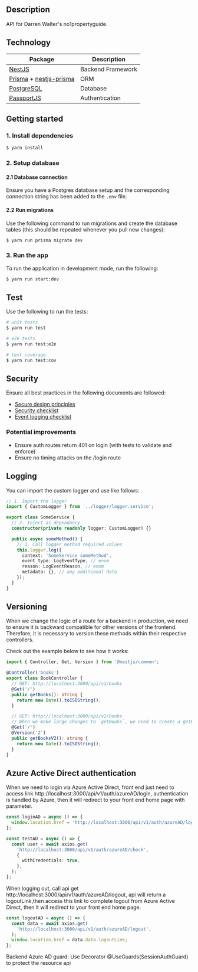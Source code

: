 ## Description

API for Darren Walter's no1propertyguide.

## Technology

| Package                                                                                         | Description       |
| ----------------------------------------------------------------------------------------------- | ----------------- |
| [NestJS](https://nestjs.com/)                                                                   | Backend Framework |
| [Prisma](https://www.prisma.io/) + [nestjs-prisma](https://www.npmjs.com/package/nestjs-prisma) | ORM               |
| [PostgreSQL](https://www.postgresql.org/)                                                       | Database          |
| [PassportJS](http://www.passportjs.org/)                                                        | Authentication    |

## Getting started

### 1. Install dependencies

```bash
$ yarn install
```

### 2. Setup database

#### 2.1 Database connection

Ensure you have a Postgres database setup and the corresponding connection string has been added to the `.env` file.

#### 2.2 Run migrations

Use the following command to run migrations and create the database tables (this should be repeated whenever you pull new changes):

```bash
$ yarn run prisma migrate dev
```

### 3. Run the app

To run the application in development mode, run the following:

```bash
$ yarn run start:dev
```

## Test

Use the following to run the tests:

```bash
# unit tests
$ yarn run test

# e2e tests
$ yarn run test:e2e

# test coverage
$ yarn run test:cov
```

## Security

Ensure all best practices in the following documents are followed:

- [Secure design principles](https://bb-better-practices.azurewebsites.net/#/docs/Better%20Practices/General/security)
- [Security checklist](https://bb-better-practices.azurewebsites.net/#/docs/Processes/Delivery2/Internal%20UAT/security-checklist)
- [Event logging checklist](https://bb-better-practices.azurewebsites.net/#/docs/Processes/Delivery2/Internal%20UAT/api-logging-checklist)

### Potential improvements

- Ensure auth routes return 401 on login (with tests to validate and enforce)
- Ensure no timing attacks on the /login route

## Logging

You can import the custom logger and use like follows:

```typescript
// 1. Import the logger
import { CustomLogger } from '../logger/logger.service';

export class SomeService {
  // 2. Inject as dependancy
  constructor(private readonly logger: CustomLogger) {}

  public async someMethod() {
    // 3. Call logger method required values
    this.logger.log({
      context: 'SomeService someMethod',
      event_type: LogEventType, // enum
      reason: LogEventReason, // enum
      metadata: {}, // any additional data
    });
  }
}
```

## Versioning

When we change the logic of a route for a backend in production, we need to ensure it is backward compatible for other versions of the frontend. Therefore, it is necessary to version these methods within their respective controllers.

Check out the example below to see how it works:

```typescript
import { Controller, Get, Version } from '@nestjs/common';

@Controller('books')
export class BookController {
  // GET: http://localhost:3000/api/v1/books
  @Get('/')
  public getBooks(): string {
    return new Date().toISOString();
  }

  // GET: http://localhost:3000/api/v2/books
  // When we make large changes to `getBooks`, we need to create a getBooksV2 with the following Version decorator instead of directly modifying the old method.
  @Get('/')
  @Version('2')
  public getBooksV2(): string {
    return new Date().toISOString();
  }
}
```

## Azure Active Direct authentication

When we need to login via Azure Active Direct, front end just need to access link http://localhost:3000/api/v1/auth/azureAD/login, authentication is handled by Azure, then it will redirect to your front end home page with parameter.

```typescript
const loginAD = async () => {
  window.location.href = 'http://localhost:3000/api/v1/auth/azureAD/login';
};
```

```typescript
const testAD = async () => {
  const user = await axios.get(
    'http://localhost:3000/api/v1/auth/azureAD/check',
    {
      withCredentials: true,
    },
  );
};
```

When logging out, call api get http://localhost:3000/api/v1/auth/azureAD/logout, api will return a logoutLink,then access this link to complete logout from Azure Active Direct, then it will redirect to your front end home page.

```typescript
const logoutAD = async () => {
  const data = await axios.get(
    'http://localhost:3000/api/v1/auth/azureAD/logout',
  );
  window.location.href = data.data.logoutLink;
};
```

Backend Azure AD guard: Use Decorator @UseGuards(SessionAuthGuard) to protect the resource api
